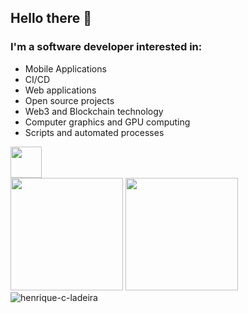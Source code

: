 ## Hello there 👋

### I'm a software developer interested in: <br/>

- Mobile Applications
- CI/CD
- Web applications
- Open source projects
- Web3 and Blockchain technology
- Computer graphics and GPU computing
- Scripts and automated processes
<!--
**henrique-c-ladeira/henrique-c-ladeira** is a ✨ _special_ ✨ repository because its `README.md` (this file) appears on your GitHub profile.

Here are some ideas to get you started:

- 🔭 I’m currently working on ...
- 🌱 I’m currently learning ...
- 👯 I’m looking to collaborate on ...
- 🤔 I’m looking for help with ...
- 💬 Ask me about ...
- 📫 How to reach me: ...
- 😄 Pronouns: ...
- ⚡ Fun fact: ...
-->

<img height="50em" src="https://skillicons.dev/icons?i=git,ts,react,redux,styledcomponents,nodejs,py,django,bash,cpp" />

<div >
  <img height="180em" src="https://github-readme-stats.vercel.app/api?username=henrique-c-ladeira&show_icons=true&theme=dark&include_all_commits=true&count_private=true"/>
  <img height="180em" src="https://github-readme-stats.vercel.app/api/top-langs/?username=henrique-c-ladeira&layout=compact&langs_count=7&theme=dark"/>
  <img align="center" src="https://github-readme-streak-stats.herokuapp.com/?user=henrique-c-ladeira&theme=dark" alt="henrique-c-ladeira" /> 
</div>

<!-- ![1](https://github-readme-stats.vercel.app/api/top-langs/?username=henrique-c-ladeira&theme=tokyonight) [![Anurag's GitHub stats](https://github-readme-stats.vercel.app/api?username=henrique-c-ladeira&hide=stars,issues,contribs&show_icons=true&theme=tokyonight)](https://github.com/anuraghazra/github-readme-stats) 

[<img src="https://img.shields.io/badge/linkedin-%230077B5.svg?&style=for-the-badge&logo=linkedin&logoColor=white" />](https://www.linkedin.com/in/henrique-c-ladeira/)
[<img src = "https://img.shields.io/badge/github-123123.svg?&style=for-the-badge&logo=github&logoColor=white">](https://www.github.com/henrique-c-ladeira/)

 -->
